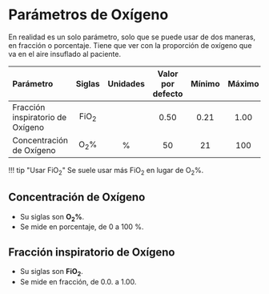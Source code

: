 # Parámetros de Oxígeno

En realidad es un solo parámetro, solo que se puede usar de dos maneras, en fracción o porcentaje. Tiene que ver con la proporción de oxígeno que va en el aire insuflado al paciente.

| Parámetro | Siglas | Unidades | Valor por defecto | Mínimo | Máximo | Incremento ±∆ |
| :- | :-: | :-: | :-: | :-: | :-: | :-: |
| Fracción inspiratorio de Oxígeno | FiO$_2$ |  | 0.50 | 0.21 | 1.00 | 0.01 - 0.05 |
| Concentración de Oxígeno | O$_2$% | % | 50 | 21 | 100 | 1 - 5 |

!!! tip "Usar FiO$_2$"
    Se suele usar más FiO$_2$ en lugar de O$_2$%.

## Concentración de Oxígeno

- Su siglas son **O$_2$%**.
- Se mide en porcentaje, de 0 a 100 %.

## Fracción inspiratorio de Oxígeno

- Su siglas son **FiO$_2$**.
- Se mide en fracción, de 0.0. a 1.00.
